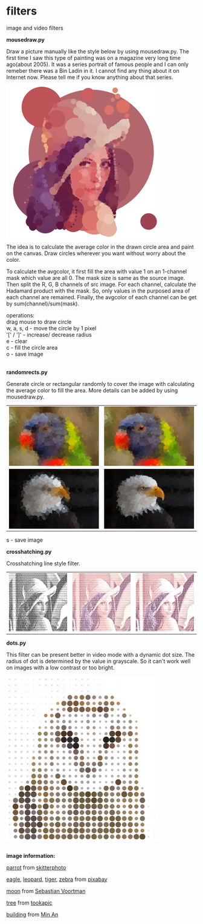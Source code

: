 # filters
image and video filters

**mousedraw.py**

Draw a picture manually like the style below by using mousedraw.py. The first time I saw this type of painting was on a magazine very long time ago(about 2005). It was a series portrait of famous people and I can only remeber there was a Bin Ladin in it. I cannot find any thing about it on Internet now. Please tell me if you know anything about that series.

<img src="sample/lena4.png" width="400">

The idea is to calculate the average color in the drawn circle area and paint on the canvas. Draw circles wherever you want without worry about the color.

To calculate the avgcolor, it first fill the area with value 1 on an 1-channel mask which value are all 0. The mask size is same as the source image. Then split the R, G, B channels of src image. For each channel, calculate the Hadamard product with the mask. So, only values in the purposed area of each channel are remained. Finally, the avgcolor of each channel can be get by sum(channel)/sum(mask).

operations:</br>
drag mouse to draw circle</br>
w, a, s, d - move the circle by 1 pixel</br>
'&#91;' / '&#93;' - increase/ decrease radius</br>
e - clear</br>
c - fill the circle area</br>
o - save image</br>
</br>

**randomrects.py**

Generate circle or rectangular randomly to cover the image with calculating the average color to fill the area.
More details can be added by using mousedraw.py.
<table>
  <tr>
    <td><img src="sample/parrot3.png" width="400px"></td>
    <td><img src="sample/parrot4.png" width="400px"></td>
  </tr>
  <tr>
    <td><img src="sample/eagle4.png" width="400px"></td>
    <td><img src="sample/eagle5.png" width="400px"></td>
  </tr>
</table>

s - save image

**crosshatching.py**

Crosshatching line style filter.

<table>
  <tr>
    <td><img src="sample/lenacross.png"></td>
    <td><img src="sample/lenacross2.png"></td>
    <td><img src="sample/lenacross3.png"></td>
  </tr>
</table>

**dots.py**

This filter can be present better in video mode with a dynamic dot size. The radius of dot is determined by the value in grayscale. So it can't work well on images with a low contrast or too bright.

<img src="sample/dots.png" width="400px">

</br>
</br>

**image information:**

[parrot](https://www.pexels.com/photo/bird-flying-zoo-beak-9291/) from [skitterphoto](https://www.pexels.com/@skitterphoto)

[eagle](https://www.pexels.com/photo/usa-bald-eagle-portrait-close-53581/),
[leopard](https://www.pexels.com/photo/tiger-animal-39857/),
[tiger](https://www.pexels.com/photo/photo-of-a-tiger-roaring-38278/),
[zebra](https://www.pexels.com/photo/africa-animal-black-and-white-black-and-white-259351/) from [pixabay](https://www.pexels.com/@pixabay)

[moon](https://www.pexels.com/photo/full-moon-167762/) from [Sebastian Voortman](https://www.pexels.com/@sebastian)

[tree](https://www.pexels.com/photo/landscape-nature-sky-clouds-81413/) from [tookapic](https://www.pexels.com/@tookapic)

[building](https://www.pexels.com/photo/photography-of-city-buildings-941195/) from [Min An](https://www.pexels.com/@minan1398)
